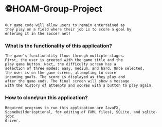 # ⚽HOAM-Group-Project
    Our game code will allow users to remain entertained as
    they play on a field where their job is to score a goal by 
    entering it in the soccer net!
    
### What is the functionality of this application?
    The game's functionality flows through multiple stages.
    First, the user is greeted with the game title and the 
    play game button. Next, the difficulty screen has a 
    selection of three modes: easy, medium, and hard. Once selected,
    the user is on the game screen, attempting to score
    incoming goals. The score is displayed as they play and
    after the game ends. The final screen will show a message
    with the history of attempts and scores with a button to play again.
   
### How to clone\run this application? 
    Required programs to run this application are JavaFX, 
    SceneBuilder(optional, for editing of FXML files), SQLite, and sqlite-jdbc
    driver.


